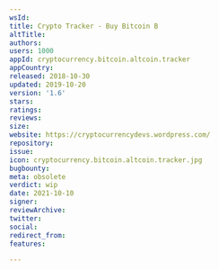 ```yaml
---
wsId: 
title: Crypto Tracker - Buy Bitcoin B
altTitle: 
authors: 
users: 1000
appId: cryptocurrency.bitcoin.altcoin.tracker
appCountry: 
released: 2018-10-30
updated: 2019-10-20
version: '1.6'
stars: 
ratings: 
reviews: 
size: 
website: https://cryptocurrencydevs.wordpress.com/
repository: 
issue: 
icon: cryptocurrency.bitcoin.altcoin.tracker.jpg
bugbounty: 
meta: obsolete
verdict: wip
date: 2021-10-10
signer: 
reviewArchive: 
twitter: 
social: 
redirect_from: 
features: 

---
```


